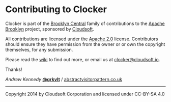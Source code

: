 Contributing to Clocker
====

Clocker is part of the [Brooklyn Central](https://github.com/brooklyncentral/) family of contributions to the [Apache Brooklyn](http://brooklyn.incubator.apache.org/) project,
sponsored by [Cloudsoft](http://www.cloudsoftcorp.com/).

All contributions are licensed under the [Apache 2.0](http://www.apache.org/licenses/LICENSE-2.0) license. Contributors should ensure they have permission from
the owner or or own the copyright themselves, for any submission.

Please read the [wiki](https://github.com/brooklyncentral/clocker/wiki) to find out more, or email us at [clocker@cloudsoft.io](mailto:clocker@cloudsoft.io).

Thanks!

_Andrew Kennedy_ [**@grkvlt**](http://github.com/grkvlt/) / [abstractvisitorpattern.co.uk](http://blog.abstractvisitorpattern.co.uk)

----
Copyright 2014 by Cloudsoft Corporation and licensed under CC-BY-SA 4.0
